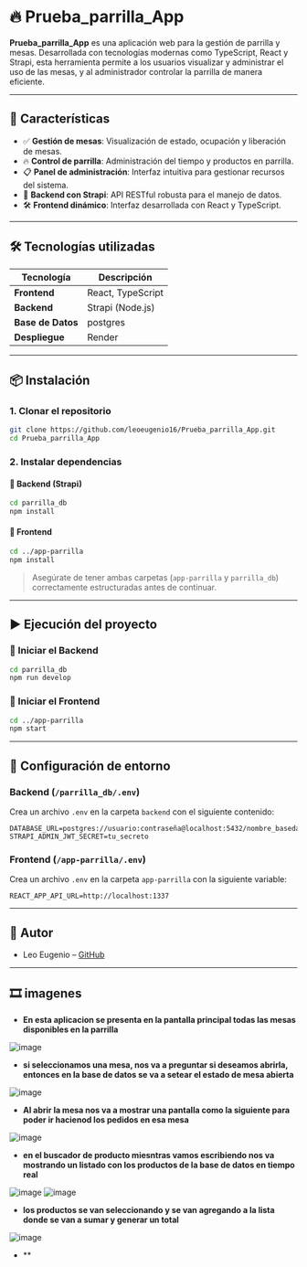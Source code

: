 
# 🔥 Prueba_parrilla_App

**Prueba_parrilla_App** es una aplicación web para la gestión de parrilla y mesas. Desarrollada con tecnologías modernas como TypeScript, React y Strapi, esta herramienta permite a los usuarios visualizar y administrar el uso de las mesas, y al administrador controlar la parrilla de manera eficiente.

---

## 🚀 Características

- ✅ **Gestión de mesas**: Visualización de estado, ocupación y liberación de mesas.
- 🔥 **Control de parrilla**: Administración del tiempo y productos en parrilla.
- 📋 **Panel de administración**: Interfaz intuitiva para gestionar recursos del sistema.
- 🧠 **Backend con Strapi**: API RESTful robusta para el manejo de datos.
- 🛠️ **Frontend dinámico**: Interfaz desarrollada con React y TypeScript.

---

## 🛠️ Tecnologías utilizadas

| Tecnología | Descripción |
|-----------|-------------|
| **Frontend** | React, TypeScript |
| **Backend** | Strapi (Node.js) |
| **Base de Datos** | postgres |
| **Despliegue** | Render  |

---

## 📦 Instalación

### 1. Clonar el repositorio

```bash
git clone https://github.com/leoeugenio16/Prueba_parrilla_App.git
cd Prueba_parrilla_App
```

### 2. Instalar dependencias

#### 🔹 Backend (Strapi)

```bash
cd parrilla_db
npm install
```

#### 🔹 Frontend

```bash
cd ../app-parrilla
npm install
```

> Asegúrate de tener ambas carpetas (`app-parrilla` y `parrilla_db`) correctamente estructuradas antes de continuar.

---

## ▶️ Ejecución del proyecto

### 🔹 Iniciar el Backend

```bash
cd parrilla_db
npm run develop
```

### 🔹 Iniciar el Frontend

```bash
cd ../app-parrilla
npm start
```

---

## 🔐 Configuración de entorno

### Backend (`/parrilla_db/.env`)

Crea un archivo `.env` en la carpeta `backend` con el siguiente contenido:

```env
DATABASE_URL=postgres://usuario:contraseña@localhost:5432/nombre_basedatos
STRAPI_ADMIN_JWT_SECRET=tu_secreto
```

### Frontend (`/app-parrilla/.env`)

Crea un archivo `.env` en la carpeta `app-parrilla` con la siguiente variable:

```env
REACT_APP_API_URL=http://localhost:1337
```

---

## 🤝 Autor

- Leo Eugenio – [GitHub](https://github.com/leoeugenio16)

---


## 🎞️ imagenes

- **En esta aplicacion se presenta en la pantalla principal todas las mesas disponibles en la parrilla**

![image](https://github.com/user-attachments/assets/0833a938-72e3-4be8-a976-60869362e659)

- **si seleccionamos una mesa, nos va a preguntar si deseamos abrirla, entonces en la base de datos se va a setear  el estado de mesa abierta**

![image](https://github.com/user-attachments/assets/d4e0afc7-de2e-4e12-889e-4da61a1cfa2a)

- **Al abrir la mesa nos va a mostrar una pantalla como la siguiente para poder ir hacienod los pedidos en esa mesa**

![image](https://github.com/user-attachments/assets/dca6fa7d-b996-44b5-9be3-cc5098815c77)

- **en el buscador de producto miesntras vamos escribiendo nos va mostrando un listado con los productos de la base de datos en tiempo real**

![image](https://github.com/user-attachments/assets/e3d83365-08c4-4f6d-ab62-6ffc64400ba7)
![image](https://github.com/user-attachments/assets/597f6e75-2ba4-4c0f-9ccb-2e34b6985967)

- **los productos se van seleccionando y se van agregando a la lista donde se van a sumar y generar un total**

![image](https://github.com/user-attachments/assets/f8cdf79e-7d5d-429e-b3a0-3012fbde7833)

- **







  

